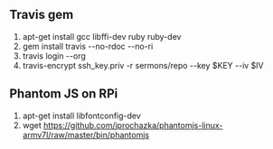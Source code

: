 ## Travis gem
1. apt-get install gcc libffi-dev ruby ruby-dev
1. gem install travis --no-rdoc --no-ri
1. travis login --org
1. travis-encrypt ssh_key.priv -r sermons/repo --key $KEY --iv $IV

## Phantom JS on RPi
1. apt-get install libfontconfig-dev
1. wget https://github.com/jprochazka/phantomjs-linux-armv7l/raw/master/bin/phantomjs